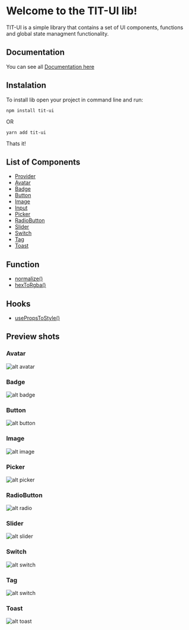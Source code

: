 # Welcome to the TIT-UI lib!

TIT-UI is a simple library that contains a set of UI components, functions and global state managment functionality.

## Documentation

You can see all [Documentation here](https://ui.tit.dev)

## Instalation

To install lib open your project in command line and run:

```console
npm install tit-ui
```

OR

```console
yarn add tit-ui
```

Thats it!

## List of Components

- [Provider](/docs/provider.md)
- [Avatar](/docs/avatar.md)
- [Badge](/docs/badge.md)
- [Button](/docs/badge.md)
- [Image](/docs/image.md)
- [Input](/docs/input.md)
- [Picker](/docs/picker.md)
- [RadioButton](/docs/radio.md)
- [Slider](/docs/slider.md)
- [Switch](/docs/switch.md)
- [Tag](/docs/tag.md)
- [Toast](/docs/toast.md)

## Function

- [normalize()](/docs/normalize.md)
- [hexToRgba()](/docs/hexToRgba.md)

## Hooks

- [usePropsToStyle()](/docs/styles.md)

## Preview shots

### Avatar

![alt avatar](https://github.com/blnaxblachbl/tit-ui/blob/main/images/avatar.jpg?raw=true)

### Badge

![alt badge](https://github.com/blnaxblachbl/tit-ui/blob/main/images/badge.jpg?raw=true)

### Button

![alt button](https://github.com/blnaxblachbl/tit-ui/blob/main/images/button.png?raw=true)

### Image

![alt image](https://github.com/blnaxblachbl/tit-ui/blob/main/gifs/image.gif?raw=true)

### Picker

![alt picker](https://github.com/blnaxblachbl/tit-ui/blob/main/gifs/picker.gif?raw=true)

### RadioButton

![alt radio](https://github.com/blnaxblachbl/tit-ui/blob/main/gifs/radioButtons.gif?raw=true)

### Slider

![alt slider](https://github.com/blnaxblachbl/tit-ui/blob/main/gifs/slider.gif?raw=true)

### Switch

![alt switch](https://github.com/blnaxblachbl/tit-ui/blob/main/gifs/switch.gif?raw=true)

### Tag

![alt switch](https://github.com/blnaxblachbl/tit-ui/blob/main/images/tag.jpg?raw=true)

### Toast

![alt toast](https://github.com/blnaxblachbl/tit-ui/blob/main/gifs/toasts.gif?raw=true)
